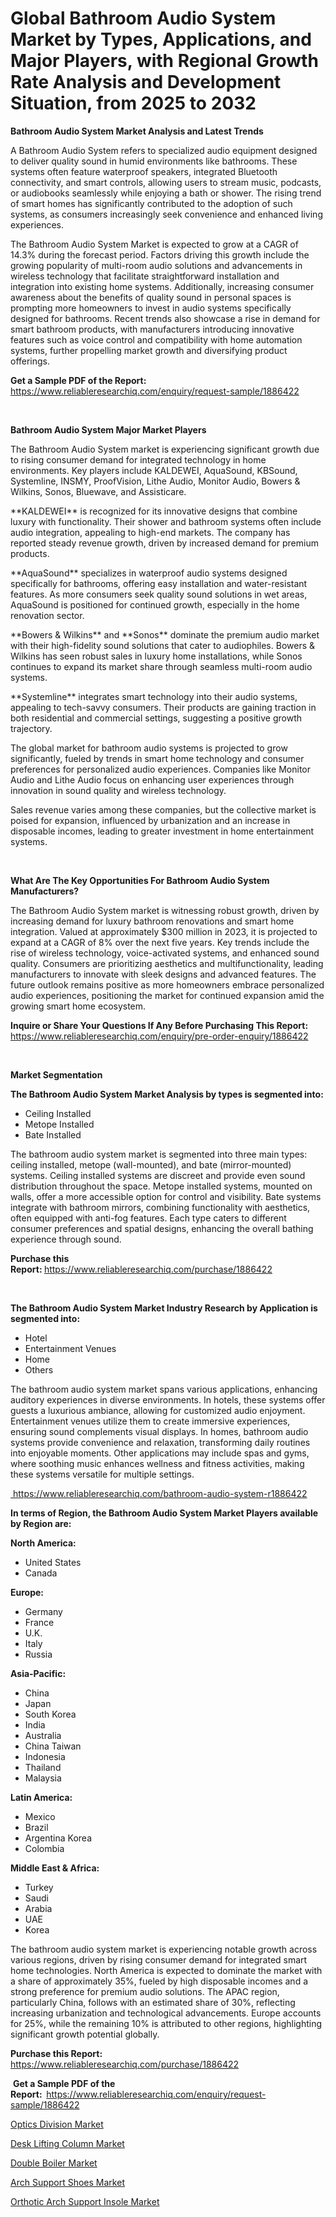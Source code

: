 <p><h1>Global Bathroom Audio System Market by Types, Applications, and Major Players, with Regional Growth Rate Analysis and Development Situation, from 2025 to 2032</h1></p><p><strong>Bathroom Audio System Market Analysis and Latest Trends</strong></p>
<p><p>A Bathroom Audio System refers to specialized audio equipment designed to deliver quality sound in humid environments like bathrooms. These systems often feature waterproof speakers, integrated Bluetooth connectivity, and smart controls, allowing users to stream music, podcasts, or audiobooks seamlessly while enjoying a bath or shower. The rising trend of smart homes has significantly contributed to the adoption of such systems, as consumers increasingly seek convenience and enhanced living experiences.</p><p>The Bathroom Audio System Market is expected to grow at a CAGR of 14.3% during the forecast period. Factors driving this growth include the growing popularity of multi-room audio solutions and advancements in wireless technology that facilitate straightforward installation and integration into existing home systems. Additionally, increasing consumer awareness about the benefits of quality sound in personal spaces is prompting more homeowners to invest in audio systems specifically designed for bathrooms. Recent trends also showcase a rise in demand for smart bathroom products, with manufacturers introducing innovative features such as voice control and compatibility with home automation systems, further propelling market growth and diversifying product offerings.</p></p>
<p><strong>Get a Sample PDF of the Report:&nbsp;</strong> <a href="https://www.reliableresearchiq.com/enquiry/request-sample/1886422?utm_campaign=103&utm_medium=2&utm_source=Github&utm_content=ia&utm_term=08022025&utm_id=bathroom-audio-system">https://www.reliableresearchiq.com/enquiry/request-sample/1886422</a></p>
<p>&nbsp;</p>
<p><strong>Bathroom Audio System Major Market Players</strong></p>
<p><p>The Bathroom Audio System market is experiencing significant growth due to rising consumer demand for integrated technology in home environments. Key players include KALDEWEI, AquaSound, KBSound, Systemline, INSMY, ProofVision, Lithe Audio, Monitor Audio, Bowers & Wilkins, Sonos, Bluewave, and Assisticare.</p><p>**KALDEWEI** is recognized for its innovative designs that combine luxury with functionality. Their shower and bathroom systems often include audio integration, appealing to high-end markets. The company has reported steady revenue growth, driven by increased demand for premium products.</p><p>**AquaSound** specializes in waterproof audio systems designed specifically for bathrooms, offering easy installation and water-resistant features. As more consumers seek quality sound solutions in wet areas, AquaSound is positioned for continued growth, especially in the home renovation sector.</p><p>**Bowers & Wilkins** and **Sonos** dominate the premium audio market with their high-fidelity sound solutions that cater to audiophiles. Bowers & Wilkins has seen robust sales in luxury home installations, while Sonos continues to expand its market share through seamless multi-room audio systems.</p><p>**Systemline** integrates smart technology into their audio systems, appealing to tech-savvy consumers. Their products are gaining traction in both residential and commercial settings, suggesting a positive growth trajectory.</p><p>The global market for bathroom audio systems is projected to grow significantly, fueled by trends in smart home technology and consumer preferences for personalized audio experiences. Companies like Monitor Audio and Lithe Audio focus on enhancing user experiences through innovation in sound quality and wireless technology.</p><p>Sales revenue varies among these companies, but the collective market is poised for expansion, influenced by urbanization and an increase in disposable incomes, leading to greater investment in home entertainment systems.</p></p>
<p>&nbsp;</p>
<p><strong>What Are The Key Opportunities For Bathroom Audio System Manufacturers?</strong></p>
<p><p>The Bathroom Audio System market is witnessing robust growth, driven by increasing demand for luxury bathroom renovations and smart home integration. Valued at approximately $300 million in 2023, it is projected to expand at a CAGR of 8% over the next five years. Key trends include the rise of wireless technology, voice-activated systems, and enhanced sound quality. Consumers are prioritizing aesthetics and multifunctionality, leading manufacturers to innovate with sleek designs and advanced features. The future outlook remains positive as more homeowners embrace personalized audio experiences, positioning the market for continued expansion amid the growing smart home ecosystem.</p></p>
<p><strong>Inquire or Share Your Questions If Any Before Purchasing This Report:</strong> <a href="https://www.reliableresearchiq.com/enquiry/pre-order-enquiry/1886422?utm_campaign=103&utm_medium=2&utm_source=Github&utm_content=ia&utm_term=08022025&utm_id=bathroom-audio-system">https://www.reliableresearchiq.com/enquiry/pre-order-enquiry/1886422</a></p>
<p>&nbsp;</p>
<p><strong>Market Segmentation</strong></p>
<p><strong>The Bathroom Audio System Market Analysis by types is segmented into:</strong></p>
<p><ul><li>Ceiling Installed</li><li>Metope Installed</li><li>Bate Installed</li></ul></p>
<p><p>The bathroom audio system market is segmented into three main types: ceiling installed, metope (wall-mounted), and bate (mirror-mounted) systems. Ceiling installed systems are discreet and provide even sound distribution throughout the space. Metope installed systems, mounted on walls, offer a more accessible option for control and visibility. Bate systems integrate with bathroom mirrors, combining functionality with aesthetics, often equipped with anti-fog features. Each type caters to different consumer preferences and spatial designs, enhancing the overall bathing experience through sound.</p></p>
<p><strong>Purchase this Report:&nbsp;</strong><a href="https://www.reliableresearchiq.com/purchase/1886422?utm_campaign=103&utm_medium=2&utm_source=Github&utm_content=ia&utm_term=08022025&utm_id=bathroom-audio-system">https://www.reliableresearchiq.com/purchase/1886422</a></p>
<p>&nbsp;</p>
<p><strong>The Bathroom Audio System Market Industry Research by Application is segmented into:</strong></p>
<p><ul><li>Hotel</li><li>Entertainment Venues</li><li>Home</li><li>Others</li></ul></p>
<p><p>The bathroom audio system market spans various applications, enhancing auditory experiences in diverse environments. In hotels, these systems offer guests a luxurious ambiance, allowing for customized audio enjoyment. Entertainment venues utilize them to create immersive experiences, ensuring sound complements visual displays. In homes, bathroom audio systems provide convenience and relaxation, transforming daily routines into enjoyable moments. Other applications may include spas and gyms, where soothing music enhances wellness and fitness activities, making these systems versatile for multiple settings.</p></p>
<p><a href="https://www.reliableresearchiq.com/bathroom-audio-system-r1886422?utm_campaign=103&utm_medium=2&utm_source=Github&utm_content=ia&utm_term=08022025&utm_id=bathroom-audio-system">&nbsp;https://www.reliableresearchiq.com/bathroom-audio-system-r1886422</a></p>
<p><strong>In terms of Region, the Bathroom Audio System Market Players available by Region are:</strong></p>
<p>
    <p> <strong> North America: </strong>
        <ul>
            <li>United States</li>
            <li>Canada</li>
        </ul>
        </p> 
    <p> <strong> Europe: </strong>
        <ul>
            <li>Germany</li>
            <li>France</li>
            <li>U.K.</li>
            <li>Italy</li>
            <li>Russia</li>
        </ul>
        </p> 
    <p> <strong> Asia-Pacific: </strong>
        <ul>
            <li>China</li>
            <li>Japan</li>
            <li>South Korea</li>
            <li>India</li>
            <li>Australia</li>
            <li>China Taiwan</li>
            <li>Indonesia</li>
            <li>Thailand</li>
            <li>Malaysia</li>
        </ul>
        </p> 
    <p> <strong> Latin America: </strong>
        <ul>
            <li>Mexico</li>
            <li>Brazil</li>
            <li>Argentina Korea</li>
            <li>Colombia</li>
        </ul>
        </p> 
    <p> <strong> Middle East & Africa: </strong>
        <ul>
            <li>Turkey</li>
            <li>Saudi</li>
            <li>Arabia</li>
            <li>UAE</li>
            <li>Korea</li>
        </ul>
    </p>
    </p>
<p><p>The bathroom audio system market is experiencing notable growth across various regions, driven by rising consumer demand for integrated smart home technologies. North America is expected to dominate the market with a share of approximately 35%, fueled by high disposable incomes and a strong preference for premium audio solutions. The APAC region, particularly China, follows with an estimated share of 30%, reflecting increasing urbanization and technological advancements. Europe accounts for 25%, while the remaining 10% is attributed to other regions, highlighting significant growth potential globally.</p></p>
<p><strong>Purchase this Report: </strong><a href="https://www.reliableresearchiq.com/purchase/1886422?utm_campaign=103&utm_medium=2&utm_source=Github&utm_content=ia&utm_term=08022025&utm_id=bathroom-audio-system">https://www.reliableresearchiq.com/purchase/1886422</a></p>
<p>&nbsp;<strong>Get a Sample PDF of the Report:&nbsp;&nbsp;</strong><a href="https://www.reliableresearchiq.com/enquiry/request-sample/1886422?utm_campaign=103&utm_medium=2&utm_source=Github&utm_content=ia&utm_term=08022025&utm_id=bathroom-audio-system">https://www.reliableresearchiq.com/enquiry/request-sample/1886422</a></p>
<p><strong></strong></p>
<p><p><a href="https://github.com/huelarnzeba29/Market-Research-Report-List-1/blob/main/optics-division-market.md?utm_campaign=103&utm_medium=2&utm_source=Github&utm_content=ia&utm_term=08022025&utm_id=bathroom-audio-system">Optics Division Market</a></p><p><a href="https://github.com/dushornerfe/Market-Research-Report-List-1/blob/main/desk-lifting-column-market.md?utm_campaign=103&utm_medium=2&utm_source=Github&utm_content=ia&utm_term=08022025&utm_id=bathroom-audio-system">Desk Lifting Column Market</a></p><p><a href="https://github.com/gadhoknen/Market-Research-Report-List-1/blob/main/double-boiler-market.md?utm_campaign=103&utm_medium=2&utm_source=Github&utm_content=ia&utm_term=08022025&utm_id=bathroom-audio-system">Double Boiler Market</a></p><p><a href="https://github.com/ypumgtoivo/Market-Research-Report-List-1/blob/main/arch-support-shoes-market.md?utm_campaign=103&utm_medium=2&utm_source=Github&utm_content=ia&utm_term=08022025&utm_id=bathroom-audio-system">Arch Support Shoes Market</a></p><p><a href="https://github.com/theriiawande/Market-Research-Report-List-1/blob/main/orthotic-arch-support-insole-market.md?utm_campaign=103&utm_medium=2&utm_source=Github&utm_content=ia&utm_term=08022025&utm_id=bathroom-audio-system">Orthotic Arch Support Insole Market</a></p></p>